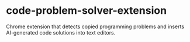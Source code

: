 # code-problem-solver-extension
Chrome extension that detects copied programming problems and inserts AI-generated code solutions into text editors.
